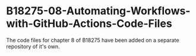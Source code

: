 # B18275-08-Automating-Workflows-with-GitHub-Actions-Code-Files
The code files for chapter 8 of B18275 have been added on a separate repository of it's own.
